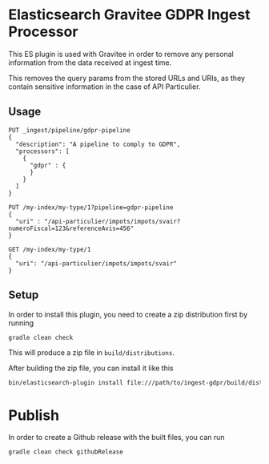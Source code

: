 # Elasticsearch Gravitee GDPR Ingest Processor

This ES plugin is used with Gravitee in order to remove any personal information from the data received at ingest time.

This removes the query params from the stored URLs and URIs, as they contain sensitive information in the case of API Particulier.

## Usage

```
PUT _ingest/pipeline/gdpr-pipeline
{
  "description": "A pipeline to comply to GDPR",
  "processors": [
    {
      "gdpr" : {
      }
    }
  ]
}

PUT /my-index/my-type/1?pipeline=gdpr-pipeline
{
  "uri" : "/api-particulier/impots/impots/svair?numeroFiscal=123&referenceAvis=456"
}

GET /my-index/my-type/1
{
  "uri": "/api-particulier/impots/impots/svair"
}
```

## Setup

In order to install this plugin, you need to create a zip distribution first by running

```bash
gradle clean check
```

This will produce a zip file in `build/distributions`.

After building the zip file, you can install it like this

```bash
bin/elasticsearch-plugin install file:///path/to/ingest-gdpr/build/distribution/ingest-gdpr-0.0.1-SNAPSHOT.zip
```

# Publish

In order to create a Github release with the built files, you can run

```bash
gradle clean check githubRelease
```
